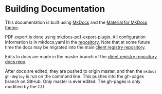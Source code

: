 # Building Documentation

This documentation is built using [MkDocs](https://www.mkdocs.org/) and the [Material for MkDocs theme](https://squidfunk.github.io/mkdocs-material/).

PDF export is done using [mkdocs-pdf-export-plugin](https://github.com/zhaoterryy/mkdocs-pdf-export-plugin). All configuration information is in mkdocs.yaml in the [repository](https://github.com/intrahealth/client-registry-docs/). Note that at some future time the docs may be migrated into the main [client registry repository](https://github.com/intrahealth/client-registry).

Edits to docs are made in the master branch of the [client registry repository docs repo](https://github.com/intrahealth/client-registry). 

After docs are edited, they are pushed to origin master, and then the `mkdocs gh-deploy` is run on the command line. This pushes into the gh-pages branch on GitHub. Only master is ever edited. The gh-pages is only modified by the CLI. 